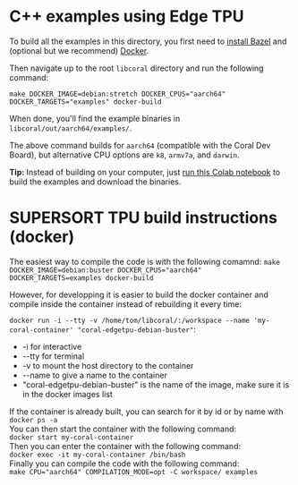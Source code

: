 # C++ examples using Edge TPU

To build all the examples in this directory, you first need to
[install Bazel](https://docs.bazel.build/versions/master/install.html) and
(optional but we recommend)
[Docker](https://docs.docker.com/install/).

Then navigate up to the root `libcoral` directory and run the following command:

```
make DOCKER_IMAGE=debian:stretch DOCKER_CPUS="aarch64" DOCKER_TARGETS="examples" docker-build
```

When done, you'll find the example binaries in `libcoral/out/aarch64/examples/`.

The above command builds for `aarch64` (compatible with the Coral Dev Board),
but alternative CPU options are `k8`, `armv7a`, and `darwin`.

**Tip:** Instead of building on your computer, just
[run this Colab notebook](https://colab.sandbox.google.com/github/google-coral/tutorials/blob/master/build_cpp_examples.ipynb)
to build the examples and download the binaries.

# SUPERSORT TPU build instructions (docker)

The easiest way to compile the code is with the following comamnd:
`make DOCKER_IMAGE=debian:buster DOCKER_CPUS="aarch64" DOCKER_TARGETS=examples docker-build`

However, for developping it is easier to build the docker container and compile inside the container instead of rebuilding it every time:

`docker run -i --tty -v /home/tom/libcoral/:/workspace --name 'my-coral-container' "coral-edgetpu-debian-buster"`:  
* -i for interactive 
* --tty for terminal
* -v to mount the host directory to the container
* --name to give a name to the container
* "coral-edgetpu-debian-buster" is the name of the image, make sure it is in the docker images list  

If the container is already built, you can search for it by id or by name with  
`docker ps -a`  
You can then start the container with the following command:  
    `docker start my-coral-container`  
Then you can enter the container with the following command:  
    `docker exec -it my-coral-container /bin/bash`  
Finally you can compile the code with the following command:  
    `make CPU="aarch64" COMPILATION_MODE=opt -C workspace/ examples`